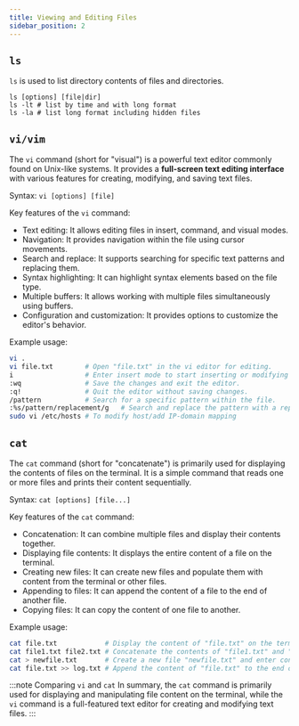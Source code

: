 ```yaml
---
title: Viewing and Editing Files
sidebar_position: 2
---
```


## `ls`

`ls` is used to list directory contents of files and directories.

```shell
ls [options] [file|dir]
ls -lt # list by time and with long format
ls -la # list long format including hidden files
```

## `vi/vim`

The `vi` command (short for "visual") is a powerful text editor commonly found on Unix-like systems. It provides a **full-screen text editing interface** with various features for creating, modifying, and saving text files.

Syntax: `vi [options] [file]`

Key features of the `vi` command:
- Text editing: It allows editing files in insert, command, and visual modes.
- Navigation: It provides navigation within the file using cursor movements.
- Search and replace: It supports searching for specific text patterns and replacing them.
- Syntax highlighting: It can highlight syntax elements based on the file type.
- Multiple buffers: It allows working with multiple files simultaneously using buffers.
- Configuration and customization: It provides options to customize the editor's behavior.

Example usage:

```bash
vi .
vi file.txt        # Open "file.txt" in the vi editor for editing.
i                  # Enter insert mode to start inserting or modifying text.
:wq                # Save the changes and exit the editor.
:q!                # Quit the editor without saving changes.
/pattern           # Search for a specific pattern within the file.
:%s/pattern/replacement/g   # Search and replace the pattern with a replacement.
sudo vi /etc/hosts # To modify host/add IP-domain mapping
```

## `cat`

The `cat` command (short for "concatenate") is primarily used for displaying the contents of files on the terminal. It is a simple command that reads one or more files and prints their content sequentially.

Syntax: `cat [options] [file...]`

Key features of the `cat` command:
- Concatenation: It can combine multiple files and display their contents together.
- Displaying file contents: It displays the entire content of a file on the terminal.
- Creating new files: It can create new files and populate them with content from the terminal or other files.
- Appending to files: It can append the content of a file to the end of another file.
- Copying files: It can copy the content of one file to another.

Example usage:

```bash
cat file.txt            # Display the content of "file.txt" on the terminal.
cat file1.txt file2.txt # Concatenate the contents of "file1.txt" and "file2.txt".
cat > newfile.txt       # Create a new file "newfile.txt" and enter content from the terminal.
cat file.txt >> log.txt # Append the content of "file.txt" to the end of "log.txt".
```

:::note Comparing `vi` and `cat`
In summary, the `cat` command is primarily used for displaying and manipulating file content on the terminal, while the `vi` command is a full-featured text editor for creating and modifying text files.
:::
